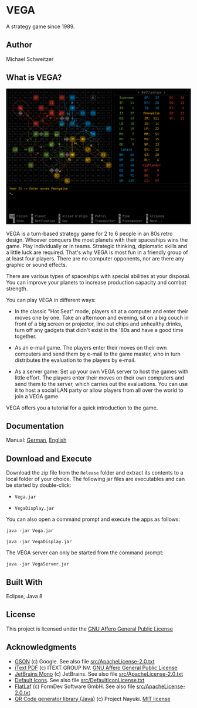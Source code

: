 # VEGA

A strategy game since 1989.

## Author

Michael Schweitzer

## What is VEGA?

![VEGA](vegaEN.png)

VEGA is a turn-based strategy game for 2 to 6 people in an 80s retro design. Whoever conquers the most planets with their spaceships wins the game. Play individually or in teams. Strategic thinking, diplomatic skills and a little luck are required. That's why VEGA is most fun in a friendly group of at least four players. There are no computer opponents, nor are there any graphic or sound effects.

There are various types of spaceships with special abilities at your disposal. You can improve your planets to increase production capacity and combat strength.

You can play VEGA in different ways:

* In the classic "Hot Seat" mode, players sit at a computer and enter their moves one by one. Take an afternoon and evening, sit on a big couch in front of a big screen or projector, line out chips and unhealthy drinks, turn off any gadgets that didn't exist in the '80s and have a good time together.

* As an e-mail game. The players enter their moves on their own computers and send them by e-mail to the game master, who in turn distributes the evaluation to the players by e-mail.

* As a server game: Set up your own VEGA server to host the games with little effort. The players enter their moves on their own computers and send them to the server, which carries out the evaluations. You can use it to host a social LAN party or allow players from all over the world to join a VEGA game.

VEGA offers you a tutorial for a quick introduction to the game.

## Documentation

Manual: [German](resources/VegaHelp_de-DE.pdf), [English](resources/VegaHelp_en-US.pdf) 

## Download and Execute

Download the zip file from the `Release` folder and extract its contents to a local folder of your choice. The following jar files are executables and can be started by double-click:

* `Vega.jar`

* `VegaDisplay.jar`

You can also open a command prompt and execute the apps as follows:

```
java -jar Vega.jar
```

```
java -jar VegaDisplay.jar
```

The VEGA server can only be started from the command prompt:

```
java -jar VegaServer.jar
```

## Built With

Eclipse, Java 8

## License

This project is licensed under the [GNU Affero General Public License](https://www.gnu.org/licenses/agpl-3.0.en.html)

## Acknowledgments

* [GSON](https://github.com/google/gson) (c) Google. See also file [src/ApacheLicense-2.0.txt](src/ApacheLicense-2.0.txt)
* [iText PDF](https://itextpdf.com/en) (c) ITEXT GROUP NV. [GNU Affero General Public License](https://www.gnu.org/licenses/agpl-3.0.en.html)
* [JetBrains Mono](https://www.jetbrains.com) (c) JetBrains. See also file [src/ApacheLicense-2.0.txt](src/ApacheLicense-2.0.txt)
* [Default Icons](http://www.defaulticon.com). See also file [src/DefaultIconLicense.txt](DefaultIconLicense.txt)
* [FlatLaf](https://www.formdev.com/flatlaf/) (c) FormDev Software GmbH. See also file [src/ApacheLicense-2.0.txt](src/ApacheLicense-2.0.txt)
* [QR Code generator library (Java)](https://www.nayuki.io/page/qr-code-generator-library) (c) Project Nayuki. [MIT license](https://opensource.org/licenses/MIT) 
